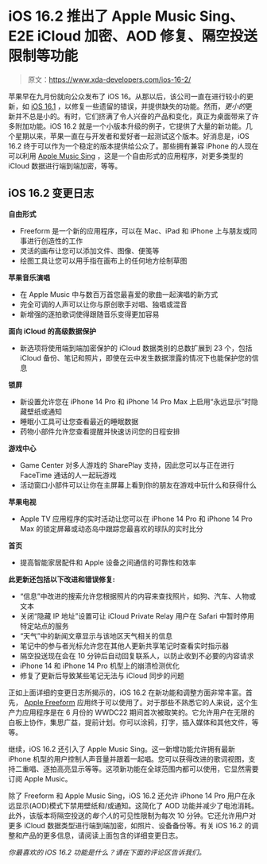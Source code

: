 # iOS 16.2 推出了 Apple Music Sing、E2E iCloud 加密、AOD 修复、隔空投送限制等功能

> 原文：<https://www.xda-developers.com/ios-16-2/>

苹果早在九月份就向公众发布了 iOS 16。从那以后，该公司一直在进行较小的更新，如 [iOS 16.1](https://www.xda-developers.com/ios-16-1/) ，以修复一些遗留的错误，并提供缺失的功能。然而，*更小的*更新并不总是小的。有时，它们挤满了令人兴奋的产品和变化，真正为桌面带来了许多附加功能。iOS 16.2 就是一个小版本升级的例子，它提供了大量的新功能。几个星期以来，苹果一直在与开发者和爱好者一起测试这个版本。好消息是，iOS 16.2 终于可以作为一个稳定的版本提供给公众了。那些拥有兼容 iPhone 的人现在可以利用 [Apple Music Sing](https://www.xda-developers.com/apple-music-sing-launch/) ，这是一个自由形式的应用程序，对更多类型的 iCloud 数据进行端到端加密，等等。

## iOS 16.2 变更日志

**自由形式**

*   Freeform 是一个新的应用程序，可以在 Mac、iPad 和 iPhone 上与朋友或同事进行创造性的工作
*   灵活的画布让您可以添加文件、图像、便笺等
*   绘图工具让您可以用手指在画布上的任何地方绘制草图

**苹果音乐演唱**

*   在 Apple Music 中与数百万首您最喜爱的歌曲一起演唱的新方式
*   完全可调的人声可以让你与原创歌手对唱、独唱或混音
*   新增强的逐拍歌词使得跟随音乐变得更加容易

**面向 iCloud 的高级数据保护**

*   新选项将使用端到端加密保护的 iCloud 数据类别的总数扩展到 23 个，包括 iCloud 备份、笔记和照片，即使在云中发生数据泄露的情况下也能保护您的信息

**锁屏**

*   新设置允许您在 iPhone 14 Pro 和 iPhone 14 Pro Max 上启用“永远显示”时隐藏壁纸或通知
*   睡眠小工具可让您查看最近的睡眠数据
*   药物小部件允许您查看提醒并快速访问您的日程安排

**游戏中心**

*   Game Center 对多人游戏的 SharePlay 支持，因此您可以与正在进行 FaceTime 通话的人一起玩游戏
*   活动窗口小部件可以让你在主屏幕上看到你的朋友在游戏中玩什么和获得什么

**苹果电视**

*   Apple TV 应用程序的实时活动让您可以在 iPhone 14 Pro 和 iPhone 14 Pro Max 的锁定屏幕或动态岛中跟踪您最喜欢的球队的实时比分

**首页**

*   提高智能家居配件和 Apple 设备之间通信的可靠性和效率

**此更新还包括以下改进和错误修复:**

*   “信息”中改进的搜索允许您根据照片的内容来查找照片，如狗、汽车、人物或文本
*   关闭“隐藏 IP 地址”设置可让 iCloud Private Relay 用户在 Safari 中暂时停用特定站点的服务
*   “天气”中的新闻文章显示与该地区天气相关的信息
*   笔记中的参与者光标允许您在其他人更新共享笔记时查看实时指示器
*   隔空投送现在会在 10 分钟后自动回复联系人，以防止收到不必要的内容请求
*   iPhone 14 和 iPhone 14 Pro 机型上的崩溃检测优化
*   修复了更新后导致某些笔记无法与 iCloud 同步的问题

正如上面详细的变更日志所揭示的，iOS 16.2 在新功能和调整方面非常丰富。首先， [Apple Freeform](https://www.xda-developers.com/apple-freeform-app-guide/) 应用终于可以使用了。对于那些不熟悉它的人来说，这个生产力应用程序是在 6 月份的 WWDC22 期间首次被取笑的。它允许用户在无限的白板上协作，集思广益，提前计划。你可以涂鸦，打字，插入媒体和其他文件，等等。

继续，iOS 16.2 还引入了 Apple Music Sing。这一新增功能允许拥有最新 iPhone 机型的用户控制人声音量并跟着一起唱。您可以获得改进的歌词视图，支持二重唱、逐拍高亮显示等等。这项新功能在全球范围内都可以使用，它显然需要订阅 Apple Music。

除了 Freeform 和 Apple Music Sing，iOS 16.2 还允许 iPhone 14 Pro 用户在永远显示(AOD)模式下禁用壁纸和/或通知。这简化了 AOD 功能并减少了电池消耗。此外，该版本将隔空投送的*每个人*的可见性限制为每次 10 分钟。它还允许用户对更多 iCloud 数据类型进行端到端加密，如照片、设备备份等。有关 iOS 16.2 的调整和产品的更多信息，请阅读上面包含的详细变更日志。

*你最喜欢的 iOS 16.2 功能是什么？请在下面的评论区告诉我们。*
